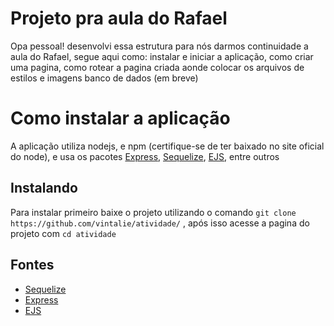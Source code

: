 # Projeto pra aula do Rafael

Opa pessoal! desenvolvi essa estrutura para nós darmos continuidade a aula do Rafael, segue aqui como:
 instalar e iniciar a aplicação,
 como criar uma pagina, 
 como rotear a pagina criada
 aonde colocar os arquivos de estilos e imagens
 banco de dados (em breve)

# Como instalar a aplicação
A aplicação utiliza nodejs, e npm (certifique-se de ter baixado no site oficial do node), e usa os pacotes [Express](https://expressjs.com/), [Sequelize](https://sequelize.org/), [EJS](https://ejs.co/), entre outros

 ## Instalando
 Para instalar primeiro baixe o projeto utilizando o comando ```git clone https://github.com/vintalie/atividade/``` , após isso acesse a pagina do projeto com ```cd atividade```



## Fontes

- [Sequelize](https://sequelize.org/)
- [Express](https://expressjs.com/)
- [EJS](https://ejs.co/)